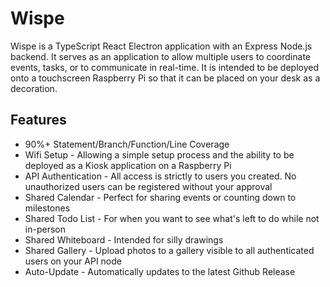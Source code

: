 # Wispe

Wispe is a TypeScript React Electron application with an Express Node.js backend. It serves as an application to allow multiple users to coordinate events, tasks, or to communicate in real-time. It is intended to be deployed onto a touchscreen Raspberry Pi so that it can be placed on your desk as a decoration.

## Features
- 90%+ Statement/Branch/Function/Line Coverage
- Wifi Setup - Allowing a simple setup process and the ability to be deployed as a Kiosk application on a Raspberry Pi
- API Authentication - All access is strictly to users you created. No unauthorized users can be registered without your approval
- Shared Calendar - Perfect for sharing events or counting down to milestones
- Shared Todo List - For when you want to see what's left to do while not in-person
- Shared Whiteboard - Intended for silly drawings
- Shared Gallery - Upload photos to a gallery visible to all authenticated users on your API node
- Auto-Update - Automatically updates to the latest Github Release